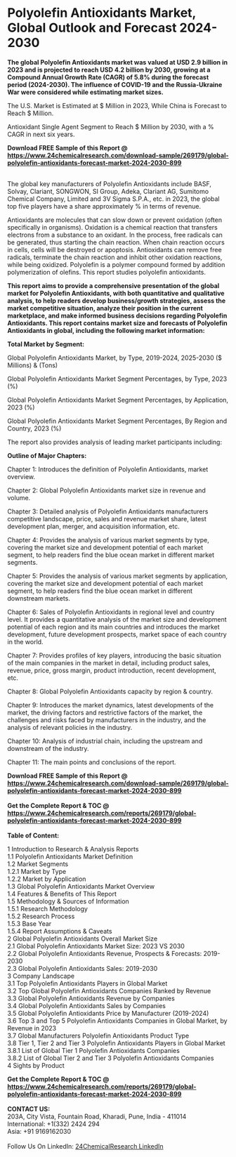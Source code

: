 <h1>Polyolefin Antioxidants Market, Global Outlook and Forecast 2024-2030</h1><p><strong>The global Polyolefin Antioxidants market was valued at USD 2.9 billion in 2023 and is projected to reach USD 4.2 billion by 2030, growing at a Compound Annual Growth Rate (CAGR) of 5.8% during the forecast period (2024-2030). The influence of COVID-19 and the Russia-Ukraine War were considered while estimating market sizes.</strong></p><p>
The U.S. Market is Estimated at $ Million in 2023, While China is Forecast to Reach $ Million.</p><p>
Antioxidant Single Agent Segment to Reach $ Million by 2030, with a % CAGR in next six years.</p><div><b>Download FREE Sample of this Report @ 
            <a href="https://www.24chemicalresearch.com/download-sample/269179/global-polyolefin-antioxidants-forecast-market-2024-2030-899">
            https://www.24chemicalresearch.com/download-sample/269179/global-polyolefin-antioxidants-forecast-market-2024-2030-899</a></b></div><br><p>
The global key manufacturers of Polyolefin Antioxidants include BASF, Solvay, Clariant, SONGWON, SI Group, Adeka, Clariant AG, Sumitomo Chemical Company, Limited and 3V Sigma S.P.A., etc. in 2023, the global top five players have a share approximately % in terms of revenue.</p><p>
Antioxidants are molecules that can slow down or prevent oxidation (often specifically in organisms). Oxidation is a chemical reaction that transfers electrons from a substance to an oxidant. In the process, free radicals can be generated, thus starting the chain reaction. When chain reaction occurs in cells, cells will be destroyed or apoptosis. Antioxidants can remove free radicals, terminate the chain reaction and inhibit other oxidation reactions, while being oxidized. Polyolefin is a polymer compound formed by addition polymerization of olefins. This report studies polyolefin antioxidants.</p><p>
<strong>This report aims to provide a comprehensive presentation of the global market for Polyolefin Antioxidants, with both quantitative and qualitative analysis, to help readers develop business/growth strategies, assess the market competitive situation, analyze their position in the current marketplace, and make informed business decisions regarding Polyolefin Antioxidants. This report contains market size and forecasts of Polyolefin Antioxidants in global, including the following market information:</strong></p><p>
</p><p>
<strong>Total Market by Segment:</strong></p><p>
Global Polyolefin Antioxidants Market, by Type, 2019-2024, 2025-2030 ($ Millions) &amp; (Tons)</p><p>
Global Polyolefin Antioxidants Market Segment Percentages, by Type, 2023 (%)</p><p>
</p><p>
Global Polyolefin Antioxidants Market Segment Percentages, by Application, 2023 (%)</p><p>
</p><p>
Global Polyolefin Antioxidants Market Segment Percentages, By Region and Country, 2023 (%)</p><p>
</p><p>
The report also provides analysis of leading market participants including:</p><p>
</p><p>
</p><p>
</p><p><strong>Outline of Major Chapters:</strong></p><p>
</p><p>Chapter 1: Introduces the definition of Polyolefin Antioxidants, market overview.</p><p>
Chapter 2: Global Polyolefin Antioxidants market size in revenue and volume.</p><p>
Chapter 3: Detailed analysis of Polyolefin Antioxidants manufacturers competitive landscape, price, sales and revenue market share, latest development plan, merger, and acquisition information, etc.</p><p>
Chapter 4: Provides the analysis of various market segments by type, covering the market size and development potential of each market segment, to help readers find the blue ocean market in different market segments.</p><p>
Chapter 5: Provides the analysis of various market segments by application, covering the market size and development potential of each market segment, to help readers find the blue ocean market in different downstream markets.</p><p>
Chapter 6: Sales of Polyolefin Antioxidants in regional level and country level. It provides a quantitative analysis of the market size and development potential of each region and its main countries and introduces the market development, future development prospects, market space of each country in the world.</p><p>
Chapter 7: Provides profiles of key players, introducing the basic situation of the main companies in the market in detail, including product sales, revenue, price, gross margin, product introduction, recent development, etc.</p><p>
Chapter 8: Global Polyolefin Antioxidants capacity by region &amp; country.</p><p>
Chapter 9: Introduces the market dynamics, latest developments of the market, the driving factors and restrictive factors of the market, the challenges and risks faced by manufacturers in the industry, and the analysis of relevant policies in the industry.</p><p>
Chapter 10: Analysis of industrial chain, including the upstream and downstream of the industry.</p><p>
Chapter 11: The main points and conclusions of the report.</p><div><b>Download FREE Sample of this Report @ 
            <a href="https://www.24chemicalresearch.com/download-sample/269179/global-polyolefin-antioxidants-forecast-market-2024-2030-899">
            https://www.24chemicalresearch.com/download-sample/269179/global-polyolefin-antioxidants-forecast-market-2024-2030-899</a></b></div><br><div><b>Get the Complete Report & TOC @ 
            <a href="https://www.24chemicalresearch.com/reports/269179/global-polyolefin-antioxidants-forecast-market-2024-2030-899">
            https://www.24chemicalresearch.com/reports/269179/global-polyolefin-antioxidants-forecast-market-2024-2030-899</a></b></div><br>
            <b>Table of Content:</b><p>1 Introduction to Research & Analysis Reports<br />
    1.1 Polyolefin Antioxidants Market Definition<br />
    1.2 Market Segments<br />
        1.2.1 Market by Type<br />
        1.2.2 Market by Application<br />
    1.3 Global Polyolefin Antioxidants Market Overview<br />
    1.4 Features & Benefits of This Report<br />
    1.5 Methodology & Sources of Information<br />
        1.5.1 Research Methodology<br />
        1.5.2 Research Process<br />
        1.5.3 Base Year<br />
        1.5.4 Report Assumptions & Caveats<br />
2 Global Polyolefin Antioxidants Overall Market Size<br />
    2.1 Global Polyolefin Antioxidants Market Size: 2023 VS 2030<br />
    2.2 Global Polyolefin Antioxidants Revenue, Prospects & Forecasts: 2019-2030<br />
    2.3 Global Polyolefin Antioxidants Sales: 2019-2030<br />
3 Company Landscape<br />
    3.1 Top Polyolefin Antioxidants Players in Global Market<br />
    3.2 Top Global Polyolefin Antioxidants Companies Ranked by Revenue<br />
    3.3 Global Polyolefin Antioxidants Revenue by Companies<br />
    3.4 Global Polyolefin Antioxidants Sales by Companies<br />
    3.5 Global Polyolefin Antioxidants Price by Manufacturer (2019-2024)<br />
    3.6 Top 3 and Top 5 Polyolefin Antioxidants Companies in Global Market, by Revenue in 2023<br />
    3.7 Global Manufacturers Polyolefin Antioxidants Product Type<br />
    3.8 Tier 1, Tier 2 and Tier 3 Polyolefin Antioxidants Players in Global Market<br />
        3.8.1 List of Global Tier 1 Polyolefin Antioxidants Companies<br />
        3.8.2 List of Global Tier 2 and Tier 3 Polyolefin Antioxidants Companies<br />
4 Sights by Product</p><div><b>Get the Complete Report & TOC @ 
            <a href="https://www.24chemicalresearch.com/reports/269179/global-polyolefin-antioxidants-forecast-market-2024-2030-899">
            https://www.24chemicalresearch.com/reports/269179/global-polyolefin-antioxidants-forecast-market-2024-2030-899</a></b></div><br><b>CONTACT US:</b><br>
            203A, City Vista, Fountain Road, Kharadi, Pune, India - 411014<br>
            International: +1(332) 2424 294<br>
            Asia: +91 9169162030 <br><br>
            Follow Us On LinkedIn: <a href="https://www.linkedin.com/company/24chemicalresearch/">24ChemicalResearch LinkedIn</a>
